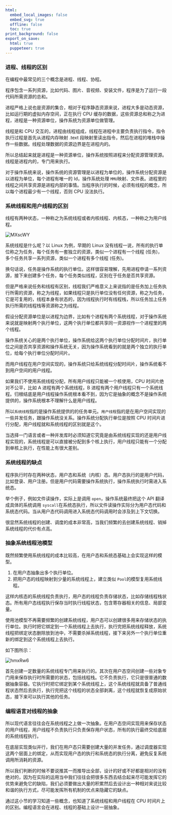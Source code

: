 ```yaml
---
html:
  embed_local_images: false
  embed_svg: true
  offline: false
  toc: true
print_background: false
export_on_save:
  html: true
  puppeteer: true
---
```

### 进程、线程的区别

在编程中最常见的三个概念是进程、线程、协程。

程序包含一系列资源，比如代码、图片、音视频、安装文件，程序是为了运行一段代码所需资源的总和。

进程严格上说也是资源的集合，相对于程序静态资源来说，进程大多是动态资源，比如运行期的虚拟内存空间，正在执行 CPU
缓存的数据，这些资源总和称之为进程，进程是一种资源单位，操作系统为资源单位做管理。

线程是和 CPU 交互的，进程由线程组成，线程在进程中主要负责执行指令，指令执行过程是首先从进程内存映射 .text
段映射里读出指令，然后在进程的堆栈中操作一些数据。线程处理数据的资源边界是在进程内的。

所以总结起来就是进程是一种资源单位，操作系统按照进程来分配资源管理资源。线程是进程内的，专门用来执行。

对于操作系统来说，操作系统的资源管理是以进程为单位的，操作系统分配资源是以进程为单位，每个进程有唯一的 Id，操作系统处理
`MMU`映射、文件表。进程里的线程之间共享资源是进程内部的事情。当程序执行的时候，必须有线程的概念，所以每个进程最少有一个线程，否则 CPU 没法执行。

### 系统线程和用户线程的区别

线程有两种状态，一种称之为系统线程或者内核线程、内核态，一种称之为用户线程。

![MXscWY](https://images.gitbook.cn/MXscWY.png)

系统线程是什么呢？以 Linux 为例，早期的 Linux 没有线程一说，所有的执行单位称之为任务，每个任务有一套独立的资源，类似一个进程有一个线程
(任务)，多个任务共享一系列资源，类似一个进程有多个线程 (任务)。

换句话说，任务是操作系统的执行单位。这样很容易理解，先用进程申请一系列资源，接下来创建多个任务，每个任务类似线程，区别在于任务是否共享资源。

但是严格来说任务和线程有区别，线程我们严格意义上来说指的是任务加上任务执行所需的资源，称之为线程，如果线程只是执行单位没有任何资源，称之为任务，它是可复用的，线程本身有状态的，因为线程执行时有线程栈，所以任务加上任务执行所需的线程栈等资源称之为线程。

假设分配资源单位是以进程为边界，比如有个进程有两个系统线程，对于操作系统来说就是映射两个执行单位，这两个执行单位都共享同一资源视作一个进程里的两个线程。

操作系统关心的是两个执行单位，操作系统给这两个执行单位分配时间片，执行单位之间是否共享资源和操作系统无关，因为操作系统看到的就是两个独立的执行单位，给每个执行单位分配时间片。

而用户线程在用户空间实现的，操作系统只给系统线程分配时间片，操作系统看不到用户空间的用户线程。

如果我们不使用系统线程分配，所有用户线程只能被一个核使用，CPU 时间片绝对不公平，比如 A 进程有两个系统线程，B
进程有两个用户线程只有一个系统线程。归根结底是用户线程操作系统根本看不到，因为它是抽象的概念不是操作系统提供的，操作系统根本不理解什么是用户线程。

所以`系统线程`指的是操作系统提供的的任务单元。`用户线程`指的是在用户空间实现的一些并发任务，跟操作系统没关系。操作系统分配执行单位是按照 CPU
时间片进行分配，用户线程就和系统线程的区别就是这个。

当选择一门语言或者一种并发库时必须知道它究竟是由系统线程实现的还是用户线程实现的，系统线程是可以直接被分配到多个核上执行，用户线程只能有一个分配到单核上执行，在性能上有很大差别。

### 系统线程的缺点

程序执行时存在两种状态，用户态和系统（内核）态。用户态执行的是用户代码，比如登录、用户注册。但是用户代码需要操作系统执行，操作系统执行时需进入系统态。

举个例子，例如文件读操作，实际上是调用 `open`，操作系统最终把这个 API 翻译成具体的系统调用
`syscall`在系统态执行，所以文件读操作实际分为用户态代码和系统态代码。当从用户态代码调用进入系统态代码调用时会涉及到上下文切换。

很显然系统线程的创建、调度的成本非常高，当我们频繁的去创建系统线程、销掉系统线程的代价有点高。

### 抽象系统线程池模型

既然频繁使用系统线程的成本比较高，在用户态和系统态基础上会实现这样的模型。

  1. 在用户态抽象出多个执行单位。
  2. 把用户态的线程映射到少量的系统线程上，建立类似 `Pool`的模型复用系统线程。

这样内核态的系统线程负责执行，用户态的线程负责存储状态，比如存储线程栈状态。所有用户态线程执行保存当时执行线程状态，包含寄存器相关的信息、局部变量。

使用池模型不再需要频繁的创建系统线程，用户态可以创建很多用来存储状态的执行单位。执行时把它绑定到一个系统线程上去执行，执行完把系统线程释放，系统线程把绑定状态删除放到池中，不需要杀掉系统线程，接下来另外一个执行单位重新的绑定到这个系统线程上去执行。

如下图所示：

![hmxRw6](https://images.gitbook.cn/hmxRw6.png)

首先创建一定数量的系统线程专门用来执行的。其次在用户态空间创建一些对象专门用来保存执行时所需要的状态，包括线程栈。它不负责执行，它只是很普通的数据抽象容器。它执行时把它绑定到某个系统线程上，这个系统线程就具备了普通线程状态然后去执行，执行完把这个线程的状态全部剥离，这个线程就恢复成原始状态，接下来可以执行其他的任务。

### 编程语言对线程的抽象

所以现代语言往往会在系统线程之上做一次抽象。在用户态空间实现用来保存状态的用户线程，用户线程不负责执行只负责保存用户状态，所有的执行最终交给底层的系统线程执行。

在底层实现类似并行，我们在用户态只需要创建大量的并发任务，通过调度器实现这两个层面上的绑定，从而实现用户态的执行和系统态的执行分离，避免反复系统调用所消耗的资源。

所以我们判断的时候不要说推其一而推导出全部，设计的好或不好都是相对的没有绝对的，因为在实际的运用当中我们往往会把很多东西去结合起来尽可能发挥它的优势来避免它的缺陷，我们必须要做出大量的积累然后去设计出一种相对来说比较和谐的执行方式，尽可能发挥所有机制的优点来隐藏它的缺点。

通过这小节的学习知道一些概念，也知道了系统线程和用户线程在 CPU 时间片上的区别。编程语言会在进程、线程的基础上设计一层抽象。


